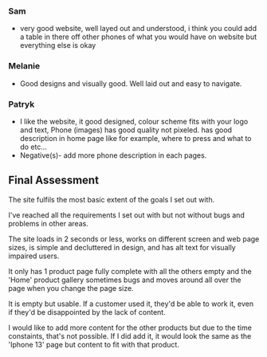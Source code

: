 ### Sam
* very good website, well layed out and understood, i think you could add a table in there off other phones of what you would have on website but everything else is okay 

### Melanie

* Good designs and visually good.  Well laid out and easy to navigate.

### Patryk

*  I like the website, it good designed, colour scheme fits with your logo and text, Phone (images) has good quality not pixeled. has good description in home page like for example, where to press and what to do etc...
* Negative(s)- add more phone description in each pages. 

## Final Assessment

The site fulfils the most basic extent of the goals I set out with. 

I've reached all the requirements I set out with but not without bugs and problems in other areas.

The site loads in 2 seconds or less, works on different screen and web page sizes, is simple and decluttered in design, and has alt text for visually impaired users.

It only has 1 product page fully complete with all the others empty and the 'Home' product gallery sometimes bugs and moves around all over the page when you change the page size.

It is empty but usable. If a customer used it, they'd be able to work it, even if they'd be disappointed by the lack of content.

I would like to add more content for the other products but due to the time constaints, that's not possible. If I did add it, it would look the same as the 'Iphone 13' page but content to fit with that product.